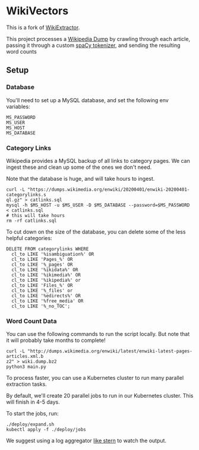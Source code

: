 # WikiVectors
This is a fork of [WikiExtractor](https://github.com/attardi/wikiextractor).

This project processes a [Wikipedia Dump](https://dumps.wikimedia.org/) by
crawling through each article, passing it through a custom
[spaCy tokenizer](https://spacy.io/api/tokenizer),
and sending the resulting word counts

## Setup

### Database
You'll need to set up a MySQL database, and set the following env variables:

```
MS_PASSWORD
MS_USER
MS_HOST
MS_DATABASE
```

### Category Links
Wikipedia provides a MySQL backup of all links to category pages.
We can ingest these and clean up some of the ones we don't need.

Note that the database is huge, and will take hours to ingest.
```
curl -L "https://dumps.wikimedia.org/enwiki/20200401/enwiki-20200401-categorylinks.s
ql.gz" > catlinks.sql
mysql -h $MS_HOST -u $MS_USER -D $MS_DATABASE --password=$MS_PASSWORD < catlinks.sql
# this will take hours
rm -rf catlinks.sql
```

To cut down on the size of the database, you can delete some of the less
helpful categories:
```
DELETE FROM categorylinks WHERE
  cl_to LIKE '%isambiguation%' OR
  cl_to LIKE 'Pages_%' OR
  cl_to LIKE '%_pages' OR
  cl_to LIKE '%ikidata%' OR
  cl_to LIKE '%ikimedia%' OR
  cl_to LIKE '%ikipedia%' or
  cl_to LIKE 'Files_%' OR
  cl_to LIKE '%_files' or
  cl_to LIKE '%edirects%' OR
  cl_to LIKE '%free_media' OR
  cl_to LIKE '%_no_TOC';
```

### Word Count Data
You can use the following commands to run the script locally.
But note that it will probably take months to complete!
```
curl -L "http://dumps.wikimedia.org/enwiki/latest/enwiki-latest-pages-articles.xml.b
z2" > wiki.dump.bz2
python3 main.py
```

To process faster, you can use a Kubernetes cluster to run
many parallel extraction tasks.

By default, we'll create 20 parallel jobs to run in our Kubernetes cluster.
This will finish in 4-5 days.

To start the jobs, run:
```
./deploy/expand.sh
kubectl apply -f ./deploy/jobs
```

We suggest using a log aggregator [like stern](https://github.com/wercker/stern)
to watch the output.
